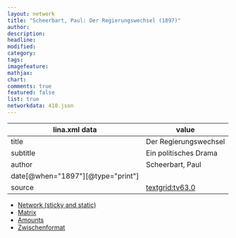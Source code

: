 ```yaml
---
layout: network
title: "Scheerbart, Paul: Der Regierungswechsel (1897)"
author:
description:
headline:
modified:
category:
tags:
imagefeature: 
mathjax: 
chart: 
comments: true
featured: false
list: true
networkdata: 410.json
---
```

lina.xml data  | value
------------- | -------------
title|Der Regierungswechsel
subtitle|Ein politisches Drama
author|Scheerbart, Paul
date[@when="1897"][@type="print"]|
source|[textgrid:tv63.0](https://textgridlab.org/1.0/tgcrud-public/rest/textgrid:tv63.0/data)



* [Network (sticky and static)](/linas/network410)
* [Matrix](/linas/matrix410)
* [Amounts](/linas/amount410)
* [Zwischenformat](/linas/lina410 )
